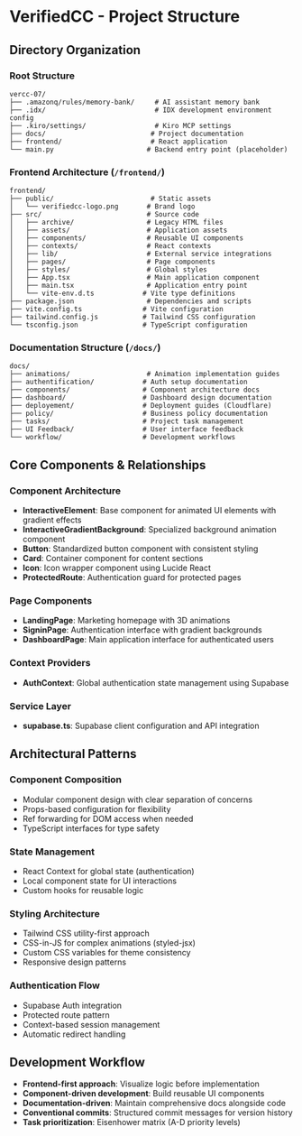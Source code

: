 # VerifiedCC - Project Structure

## Directory Organization

### Root Structure

```
vercc-07/
├── .amazonq/rules/memory-bank/     # AI assistant memory bank
├── .idx/                           # IDX development environment config
├── .kiro/settings/                 # Kiro MCP settings
├── docs/                          # Project documentation
├── frontend/                      # React application
└── main.py                       # Backend entry point (placeholder)
```

### Frontend Architecture (`/frontend/`)

```
frontend/
├── public/                        # Static assets
│   └── verifiedcc-logo.png       # Brand logo
├── src/                          # Source code
│   ├── archive/                  # Legacy HTML files
│   ├── assets/                   # Application assets
│   ├── components/               # Reusable UI components
│   ├── contexts/                 # React contexts
│   ├── lib/                      # External service integrations
│   ├── pages/                    # Page components
│   ├── styles/                   # Global styles
│   ├── App.tsx                   # Main application component
│   ├── main.tsx                  # Application entry point
│   └── vite-env.d.ts            # Vite type definitions
├── package.json                  # Dependencies and scripts
├── vite.config.ts               # Vite configuration
├── tailwind.config.js           # Tailwind CSS configuration
└── tsconfig.json                # TypeScript configuration
```

### Documentation Structure (`/docs/`)

```
docs/
├── animations/                   # Animation implementation guides
├── authentification/            # Auth setup documentation
├── components/                  # Component architecture docs
├── dashboard/                   # Dashboard design documentation
├── deployement/                 # Deployment guides (Cloudflare)
├── policy/                      # Business policy documentation
├── tasks/                       # Project task management
├── UI Feedback/                 # User interface feedback
└── workflow/                    # Development workflows
```

## Core Components & Relationships

### Component Architecture

- **InteractiveElement**: Base component for animated UI elements with gradient effects
- **InteractiveGradientBackground**: Specialized background animation component
- **Button**: Standardized button component with consistent styling
- **Card**: Container component for content sections
- **Icon**: Icon wrapper component using Lucide React
- **ProtectedRoute**: Authentication guard for protected pages

### Page Components

- **LandingPage**: Marketing homepage with 3D animations
- **SigninPage**: Authentication interface with gradient backgrounds
- **DashboardPage**: Main application interface for authenticated users

### Context Providers

- **AuthContext**: Global authentication state management using Supabase

### Service Layer

- **supabase.ts**: Supabase client configuration and API integration

## Architectural Patterns

### Component Composition

- Modular component design with clear separation of concerns
- Props-based configuration for flexibility
- Ref forwarding for DOM access when needed
- TypeScript interfaces for type safety

### State Management

- React Context for global state (authentication)
- Local component state for UI interactions
- Custom hooks for reusable logic

### Styling Architecture

- Tailwind CSS utility-first approach
- CSS-in-JS for complex animations (styled-jsx)
- Custom CSS variables for theme consistency
- Responsive design patterns

### Authentication Flow

- Supabase Auth integration
- Protected route pattern
- Context-based session management
- Automatic redirect handling

## Development Workflow

- **Frontend-first approach**: Visualize logic before implementation
- **Component-driven development**: Build reusable UI components
- **Documentation-driven**: Maintain comprehensive docs alongside code
- **Conventional commits**: Structured commit messages for version history
- **Task prioritization**: Eisenhower matrix (A-D priority levels)
